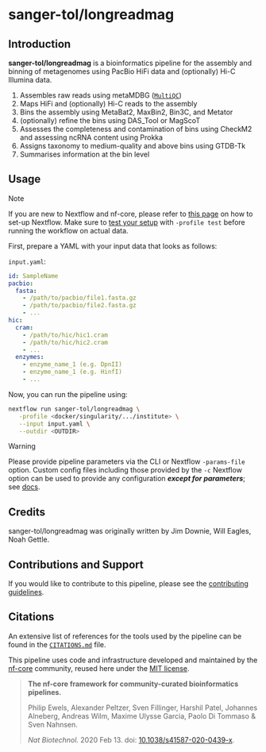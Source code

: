 # sanger-tol/longreadmag

## Introduction

**sanger-tol/longreadmag** is a bioinformatics pipeline for the assembly and binning of metagenomes
using PacBio HiFi data and (optionally) Hi-C Illumina data.

<!-- TODO nf-core: Include a figure that guides the user through the major workflow steps. Many nf-core
     workflows use the "tube map" design for that. See https://nf-co.re/docs/contributing/design_guidelines#examples for examples.   -->

1. Assembles raw reads using metaMDBG ([`MultiQC`](http://multiqc.info/))
2. Maps HiFi and (optionally) Hi-C reads to the assembly
3. Bins the assembly using MetaBat2, MaxBin2, Bin3C, and Metator
4. (optionally) refine the bins using DAS_Tool or MagScoT
5. Assesses the completeness and contamination of bins using CheckM2 and assessing ncRNA content using Prokka
6. Assigns taxonomy to medium-quality and above bins using GTDB-Tk
7. Summarises information at the bin level

## Usage

> [!NOTE]
> If you are new to Nextflow and nf-core, please refer to [this page](https://nf-co.re/docs/usage/installation) on how to set-up Nextflow. Make sure to [test your setup](https://nf-co.re/docs/usage/introduction#how-to-run-a-pipeline) with `-profile test` before running the workflow on actual data.

First, prepare a YAML with your input data that looks as follows:

`input.yaml`:

```yaml
id: SampleName
pacbio:
  fasta:
    - /path/to/pacbio/file1.fasta.gz
    - /path/to/pacbio/file2.fasta.gz
    - ...
hic:
  cram:
    - /path/to/hic/hic1.cram
    - /path/to/hic/hic2.cram
    - ...
  enzymes:
    - enzyme_name_1 (e.g. DpnII)
    - enzyme_name_1 (e.g. HinfI)
    - ...
```

Now, you can run the pipeline using:

```bash
nextflow run sanger-tol/longreadmag \
   -profile <docker/singularity/.../institute> \
   --input input.yaml \
   --outdir <OUTDIR>
```

> [!WARNING]
> Please provide pipeline parameters via the CLI or Nextflow `-params-file` option. Custom config files including those provided by the `-c` Nextflow option can be used to provide any configuration _**except for parameters**_; see [docs](https://nf-co.re/docs/usage/getting_started/configuration#custom-configuration-files).

## Credits

sanger-tol/longreadmag was originally written by Jim Downie, Will Eagles, Noah Gettle.

<!-- We thank the following people for their extensive assistance in the development of this pipeline: -->

## Contributions and Support

If you would like to contribute to this pipeline, please see the [contributing guidelines](.github/CONTRIBUTING.md).

## Citations

<!-- TODO nf-core: Add citation for pipeline after first release. Uncomment lines below and update Zenodo doi and badge at the top of this file. -->
<!-- If you use sanger-tol/longreadmag for your analysis, please cite it using the following doi: [10.5281/zenodo.XXXXXX](https://doi.org/10.5281/zenodo.XXXXXX) -->

<!-- TODO nf-core: Add bibliography of tools and data used in your pipeline -->

An extensive list of references for the tools used by the pipeline can be found in the [`CITATIONS.md`](CITATIONS.md) file.

This pipeline uses code and infrastructure developed and maintained by the [nf-core](https://nf-co.re) community, reused here under the [MIT license](https://github.com/nf-core/tools/blob/main/LICENSE).

> **The nf-core framework for community-curated bioinformatics pipelines.**
>
> Philip Ewels, Alexander Peltzer, Sven Fillinger, Harshil Patel, Johannes Alneberg, Andreas Wilm, Maxime Ulysse Garcia, Paolo Di Tommaso & Sven Nahnsen.
>
> _Nat Biotechnol._ 2020 Feb 13. doi: [10.1038/s41587-020-0439-x](https://dx.doi.org/10.1038/s41587-020-0439-x).
